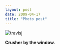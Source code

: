```yaml
---
layout: post
date: 2009-04-17
title: "Photo post"
---
```

![travisj](/images/1e2448bf600fae77131492a1b2fc48a31791f629faa3a22af22cac8afc3b2bb5.jpg)

<b>Crusher by the window.</b>